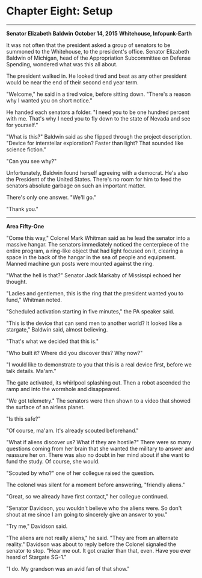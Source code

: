 # Chapter Eight: Setup

***
**Senator Elizabeth Baldwin**
**October 14, 2015**
**Whitehouse, Infopunk-Earth**

It was not often that the president asked a group of senators to be summoned to the Whitehouse, to the president's office. Senator Elizabeth Baldwin of Michigan, head of the Appropriation Subcommittee on Defense Spending, wondered what was this all about.

The president walked in. He looked tired and beat as any other president would be near the end of their second end year term.

"Welcome," he said in a tired voice, before sitting down. "There's a reason why I wanted you on short notice."

He handed each senators a folder. "I need you to be one hundred percent with me. That's why I need you to fly down to the state of Nevada and see for yourself."

"What is this?" Baldwin said as she flipped through the project description. "Device for interstellar exploration? Faster than light? That sounded like science fiction."

"Can you see why?"

Unfortunately, Baldwin found herself agreeing with a democrat. He's also the President of the United States. There's no room for him to feed the senators absolute garbage on such an important matter.

There's only one answer. "We'll go."

"Thank you."

***
**Area Fifty-One**

"Come this way," Colonel Mark Whitman said as he lead the senator into a massive hangar. The senators immediately noticed the centerpiece of the entire program, a ring-like object that had light focused on it, clearing a space in the back of the hangar in the sea of people and equipment. Manned machine gun posts were mounted against the ring.

"What the hell is that?" Senator Jack Markaby of Mississpi echoed her thought.

"Ladies and gentlemen, this is the ring that the president wanted you to fund," Whitman noted.

"Scheduled activation starting in five minutes," the PA speaker said.

"This is the device that can send men to another world? It looked like a stargate," Baldwin said, almost believing.

"That's what we decided that this is."

"Who built it? Where did you discover this? Why now?"

"I would like to demonstrate to you that this is a real device first, before we talk details. Ma'am."

The gate activated, its whirlpool splashing out. Then a robot ascended the ramp and into the wormhole and disappeared.

"We got telemetry." The senators were then shown to a video that showed the surface of an airless planet.

"Is this safe?"

"Of course, ma'am. It's already scouted beforehand."

"What if aliens discover us? What if they are hostile?" There were so many questions coming from her brain that she wanted the military to answer and reassure her on. There was also no doubt in her mind about if she want to fund the study. Of course, she would.

"Scouted by who?" one of her collegue raised the question.

The colonel was silent for a moment before answering, "friendly aliens."

"Great, so we already have first contact," her collegue continued.

"Senator Davidson, you wouldn't believe who the aliens were. So don't shout at me since I am going to sincerely give an answer to you."

"Try me," Davidson said.

"The aliens are not really aliens," he said. "They are from an alternate reality." Davidson was about to reply before the Colonel signaled the senator to stop. "Hear me out. It got crazier than that, even. Have you ever heard of Stargate SG-1."

"I do. My grandson was an avid fan of that show."
